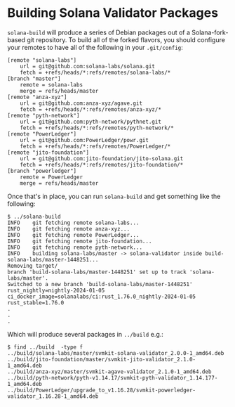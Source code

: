 # Building Solana Validator Packages

`solana-build` will produce a series of Debian packages out of a Solana-fork-based git repository.  To build all of the forked flavors, you should configure your remotes to have all of the following in your `.git/config`:

```
[remote "solana-labs"]
	url = git@github.com:solana-labs/solana.git
	fetch = +refs/heads/*:refs/remotes/solana-labs/*
[branch "master"]
	remote = solana-labs
	merge = refs/heads/master
[remote "anza-xyz"]
	url = git@github.com:anza-xyz/agave.git
	fetch = +refs/heads/*:refs/remotes/anza-xyz/*
[remote "pyth-network"]
	url = git@github.com:pyth-network/pythnet.git
	fetch = +refs/heads/*:refs/remotes/pyth-network/*
[remote "PowerLedger"]
	url = git@github.com:PowerLedger/powr.git
	fetch = +refs/heads/*:refs/remotes/PowerLedger/*
[remote "jito-foundation"]
	url = git@github.com:jito-foundation/jito-solana.git
	fetch = +refs/heads/*:refs/remotes/jito-foundation/*
[branch "powerledger"]
	remote = PowerLedger
	merge = refs/heads/master
```

Once that's in place, you can run `solana-build` and get something like the following:

```
$ ../solana-build
INFO	git fetching remote solana-labs...
INFO	git fetching remote anza-xyz...
INFO	git fetching remote PowerLedger...
INFO	git fetching remote jito-foundation...
INFO	git fetching remote pyth-network...
INFO	building solana-labs/master -> solana-validator inside build-solana-labs/master-1448251...
Removing target/
branch 'build-solana-labs/master-1448251' set up to track 'solana-labs/master'.
Switched to a new branch 'build-solana-labs/master-1448251'
rust_nightly=nightly-2024-01-05
ci_docker_image=solanalabs/ci:rust_1.76.0_nightly-2024-01-05
rust_stable=1.76.0
.
.
.
```

Which will produce several packages in `../build` e.g.:

```
$ find ../build  -type f
../build/solana-labs/master/svmkit-solana-validator_2.0.0-1_amd64.deb
../build/jito-foundation/master/svmkit-jito-validator_2.1.0-1_amd64.deb
../build/anza-xyz/master/svmkit-agave-validator_2.1.0-1_amd64.deb
../build/pyth-network/pyth-v1.14.17/svmkit-pyth-validator_1.14.177-1_amd64.deb
../build/PowerLedger/upgrade_to_v1.16.28/svmkit-powerledger-validator_1.16.28-1_amd64.deb
```
